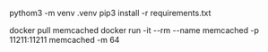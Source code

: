 pythom3 -m venv .venv
pip3 install -r requirements.txt

docker pull memcached
docker run -it --rm --name memcached -p 11211:11211 memcached -m 64